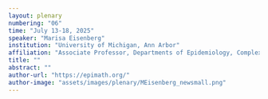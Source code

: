 ```yaml
---
layout: plenary
numbering: "06"
time: "July 13-18, 2025"
speaker: "Marisa Eisenberg"
institution: "University of Michigan, Ann Arbor"
affiliation: "Associate Professor, Departments of Epidemiology, Complex Systems, & Mathematics"
title: ""
abstract: ""
author-url: "https://epimath.org/"
author-image: "assets/images/plenary/MEisenberg_newsmall.png"
---
```

